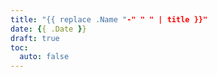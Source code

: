```yaml
---
title: "{{ replace .Name "-" " " | title }}"
date: {{ .Date }}
draft: true
toc:
  auto: false
---
```



